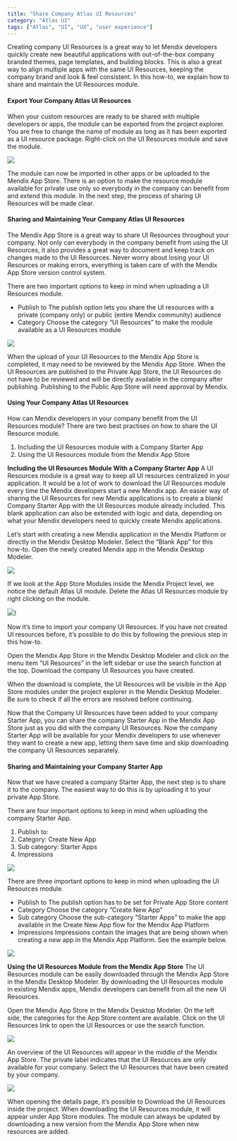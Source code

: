 ```yaml
---
title: "Share Company Atlas UI Resources"
category: "Atlas UI"
tags: ["Atlas", "UI", "UX", "user experience"]
---
```


Creating company UI Resources is a great way to let Mendix developers quickly create new beautiful applications with out-of-the-box company branded themes, page templates, and building blocks. This is also a great way to align multiple apps with the same UI Resources, keeping the company brand and look & feel consistent. In this how-to, we explain how to share and maintain the UI Resources module.

#### Export Your Company Atlas UI Resources

When your custom resources are ready to be shared with multiple developers or apps, the module can be exported from the project explorer. You are free to change the name of module as long as it has been exported as a UI resource package. Right-click on the UI Resources module and save the module.

![](attachments/howto/sharing_export_uiresources.png)

The module can now be imported in other apps or be uploaded to the Mendix App Store. There is an option to make the resource module available for private use only so everybody in the company can benefit from and extend this module. In the next step, the process of sharing UI Resources will be made clear.

#### Sharing and Maintaining Your Company Atlas UI Resources

The Mendix App Store is a great way to share UI Resources throughout your company. Not only can everybody in the company benefit from using the UI Resources, it also provides a great way to document and keep track on changes made to the UI Resources. Never worry about losing your UI Resources or making errors, everything is taken care of with the Mendix App Store version control system.

There are two important options to keep in mind when uploading a UI Resources module.

* Publish to
  The publish option lets you share the UI resources with a private (company only) or public (entire Mendix community) audience
* Category
  Choose the category “UI Resources” to make the module available as a UI Resources module

![](attachments/howto/sharing_appstore_addcontent.png)

When the upload of your UI Resources to the Mendix App Store is completed, it may need to be reviewed by the Mendix App Store. When the UI Resources are published to the Private App Store, the UI Resources do not have to be reviewed and will be directly available in the company after publishing. Publishing to the Public App Store will need approval by Mendix.

#### Using Your Company Atlas UI Resources

How can Mendix developers in your company benefit from the UI Resources module? There are two best practises on how to share the UI Resource module.

1. Including the UI Resources module with a Company Starter App
2. Using the UI Resources module from the Mendix App Store

__Including the UI Resources Module With a Company Starter App__
A UI Resources module is a great way to keep all UI resources centralized in your application. It would be a lot of work to download the UI Resources module every time the Mendix developers start a new Mendix app. An easier way of sharing the UI Resources for new Mendix applications is to create a blankl Company Starter App with the UI Resources module already included. This blank application can also be extended with logic and data, depending on what your Mendix developers need to quickly create Mendix applications.

Let’s start with creating a new Mendix application in the Mendix Platform or directly in the Mendix Desktop Modeler. Select the “Blank App” for this how-to. Open the newly created Mendix app in the Mendix Desktop Modeler.

![](attachments/howto/sharing_createnewapp.png)

If we look at the App Store Modules inside the Mendix Project level, we notice the default Atlas UI module. Delete the Atlas UI Resources module by right clicking on the module.

![](attachments/howto/sharing_delete_module.png)!

Now it’s time to import your company UI Resources. If you have not created UI resources before, it’s possible to do this by following the previous step in this how-to.

Open the Mendix App Store in the Mendix Desktop Modeler and click on the menu item “UI Resources” in the left sidebar or use the search function at the top. Download the company UI Resources you have created.

When the download is complete, the UI Resources will be visible in the App Store modules under the project explorer in the Mendix Desktop Modeler. Be sure to check if all the errors are resolved before continuing.

Now that the Company UI Resources have been added to your company Starter App, you can share the company Starter App in the Mendix App Store just as you did with the company UI Resources. Now the company Starter App will be available for your Mendix developers to use whenever they want to create a new app, letting them save time and skip downloading the company UI Resources separately.

#### Sharing and Maintaining your Company Starter App

Now that we have created a company Starter App, the next step is to share it to the company. The easiest way to do this is by uploading it to your private App Store.

There are four important options to keep in mind when uploading the company Starter App.

1. Publish to:
2. Category: Create New App
3. Sub category: Starter Apps
4. Impressions

![](attachments/howto/sharing_appstore_addcontent_starterapp.png)

There are three important options to keep in mind when uploading the UI Resources module.

* Publish to
  The publish option has to be set for Private App Store content
* Category
  Choose the category “Create New App”
* Sub category
  Choose the sub-category “Starter Apps” to make the app available in the Create New App flow for the Mendix App Platform
* Impressions
  Impressions contain the images that are being shown when creating a new app in the Mendix App Platform. See the example below.

![](attachments/howto/sharing_createnewapp_detail.png)

__Using the UI Resources Module from the Mendix App Store__
The UI Resources module can be easily downloaded through the Mendix App Store in the Mendix Desktop Modeler. By downloading the UI Resources module in existing Mendix apps, Mendix developers can benefit from all the new UI Resources.

Open the Mendix App Store in the Mendix Desktop Modeler. On the left side, the categories for the App Store content are available. Click on the UI Resources link to open the UI Resources or use the search function.

![](attachments/howto/sharing_appstore_modeler.png)

An overview of the UI Resources will appear in the middle of the Mendix App Store. The private label indicates that the UI Resources are only available for your company. Select the UI Resources that have been created by your company.

![](attachments/howto/sharing_appstoredetail_modeler.png)

When opening the details page, it’s possible to Download the UI Resources inside the project. When downloading the UI Resources module, it will appear under App Store modules. The module can always be updated by downloading a new version from the Mendix App Store when new resources are added.
